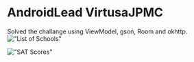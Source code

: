 # AndroidLead VirtusaJPMC

Solved the challange using ViewModel, gson, Room and okhttp.
!["List of Schools"](https://gitlab.com/coding-challenges5900613/androidlead-virtusajpmc/-/blob/main/S20240323ShuchiSinhaNYCSchools/Screen1.png) 

!["SAT Scores"](https://gitlab.com/coding-challenges5900613/androidlead-virtusajpmc/-/blob/main/S20240323ShuchiSinhaNYCSchools/Screen2.png)



